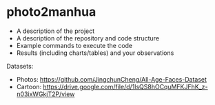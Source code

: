 # photo2manhua

* A description of the project
* A description of the repository and code structure
* Example commands to execute the code         
* Results (including charts/tables) and your observations  



Datasets: 
* Photos: https://github.com/JingchunCheng/All-Age-Faces-Dataset
* Cartoon: https://drive.google.com/file/d/1lsQS8hOCquMFKJFhK_z-n03ixWGkjT2P/view
